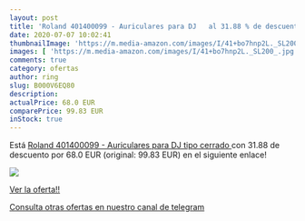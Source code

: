 ```yaml
---
layout: post
title: 'Roland 401400099 - Auriculares para DJ   al 31.88 % de descuento'
date: 2020-07-07 10:02:41
thumbnailImage: 'https://m.media-amazon.com/images/I/41+bo7hnp2L._SL200_.jpg'
images: [ 'https://m.media-amazon.com/images/I/41+bo7hnp2L._SL200_.jpg' ]
comments: true
category: ofertas
author: ring
slug: B000V6EQ80
description:
actualPrice: 68.0 EUR
comparePrice: 99.83 EUR
inStock: true
---
```


Está [Roland 401400099 - Auriculares para DJ  tipo cerrado ](https://www.amazon.com/dp/B000V6EQ80/?tag=redken08-20) con 31.88 de descuento por 68.0 EUR (original: 99.83 EUR) en el siguiente enlace!

[![](https://m.media-amazon.com/images/I/41+bo7hnp2L._SL200_.jpg)](https://www.amazon.com/dp/B000V6EQ80/?tag=redken08-20)

[Ver la oferta!!](https://www.amazon.com/dp/B000V6EQ80/?tag=redken08-20)

[Consulta otras ofertas en nuestro canal de telegram](https://t.me/s/ofertas25)
